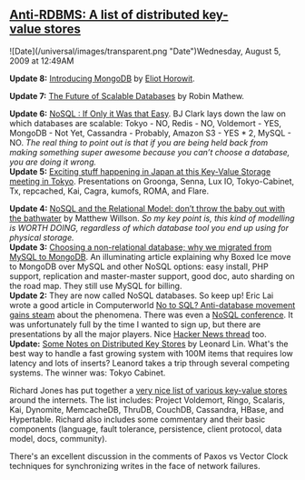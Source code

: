 ## [Anti-RDBMS: A list of distributed key-value stores](/blog/2009/8/5/anti-rdbms-a-list-of-distributed-key-value-stores.html)

<div class="journal-entry-tag journal-entry-tag-post-title"><span class="posted-on">![Date](/universal/images/transparent.png "Date")Wednesday, August 5, 2009 at 12:49AM</span></div>

<div class="body">

**Update 8:** [Introducing MongoDB](http://www.linux-mag.com/cache/7530/1.html) by [Eliot Horowit](http://www.linux-mag.com/author/734). 

**Update 7:** [The Future of Scalable Databases](http://www.ajatus.in/2009/10/the-future-of-scalable-databases/#) by Robin Mathew.

**Update 6:** [NoSQL : If Only it Was that Easy](http://bjclark.me/2009/08/04/nosql-if-only-it-was-that-easy). BJ Clark lays down the law on which databases are scalable: Tokyo - NO, Redis - NO, Voldemort - YES, MongoDB - Not Yet, Cassandra - Probably, Amazon S3 - YES * 2, MySQL - NO. _The real thing to point out is that if you are being held back from making something super awesome because you can’t choose a database, you are doing it wrong._  
**Update 5:** [Exciting stuff happening in Japan at this Key-Value Storage meeting in Tokyo](http://blog.plathome.com/2009/02/first-key-value-storage-meeting-held.html). Presentations on Groonga, Senna, Lux IO, Tokyo-Cabinet, Tx, repcached, Kai, Cagra, kumofs, ROMA, and Flare.

**Update 4:** [NoSQL and the Relational Model: don’t throw the baby out with the bathwater](http://matthew.yumptious.com/2009/07/databases/nosql-and-the-relational-model-dont-throw-the-baby-out-with-the-bathwater/) by Matthew Willson. _So my key point is, this kind of modelling is WORTH DOING, regardless of which database tool you end up using for physical storage._  
**Update 3:** [Choosing a non-relational database; why we migrated from MySQL to MongoDB](http://blog.boxedice.com/2009/07/25/choosing-a-non-relational-database-why-we-migrated-from-mysql-to-mongodb/#). An illuminating article explaining why Boxed Ice move to MongoDB over MySQL and other NoSQL options: easy install, PHP support, replication and master-master support, good doc, auto sharding on the road map. They still use MySQL for billing.  
**Update 2:** They are now called NoSQL databases. So keep up! Eric Lai wrote a good article in Computerworld [No to SQL? Anti-database movement gains steam](http://www.computerworld.com/action/article.do?command=printArticleBasic&taxonomyName=Databases&articleId=9135086&taxonomyId=173#) about the phenomena. There was even a [NoSQL conference](http://blog.oskarsson.nu/2009/06/nosql-debrief.html). It was unfortunately full by the time I wanted to sign up, but there are presentations by all the major players. Nice [Hacker News thread](http://news.ycombinator.com/item?id=683807) too.  
**Update:** [Some Notes on Distributed Key Stores](http://randomfoo.net/2009/04/20/some-notes-on-distributed-key-stores) by Leonard Lin. What's the best way to handle a fast growing system with 100M items that requires low latency and lots of inserts? Leanord takes a trip through several competing systems. The winner was: Tokyo Cabinet.  

Richard Jones has put together a [very nice list of various key-value stores](http://www.metabrew.com/article/anti-rdbms-a-list-of-distributed-key-value-stores/) around the internets. The list includes: Project Voldemort, Ringo, Scalaris, Kai, Dynomite, MemcacheDB, ThruDB, CouchDB, Cassandra, HBase, and Hypertable. Richard also includes some commentary and their basic components (language, fault tolerance, persistence, client protocol, data model, docs, community).  

There's an excellent discussion in the comments of Paxos vs Vector Clock techniques for synchronizing writes in the face of network failures.

</div>